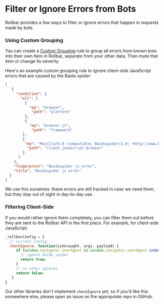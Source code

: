 # Filter or Ignore Errors from Bots

Rollbar provides a few ways to filter or ignore errors that happen in
requests made by bots.

### Using Custom Grouping

You can create a [Custom Grouping](https://rollbar.com/docs/custom-grouping/) rule to group all
errors from known bots into their own Item in Rollbar, separate from
your other data. Then mute that item or change its severity.

Here's an example custom grouping rule to ignore client-side JavaScript
errors that are caused by the Baidu spider:

```json
[
   {
     "condition": {
       "all": [
         {
           "eq": "browser",
            "path": "platform"
         },
         {
           "eq": "browser-js",
            "path": "framework"
        },
        {
         "eq": "Mozilla/5.0 (compatible; Baiduspider/2.0; +http://www.baidu.com/search/spider.html)",
          "path": "client.javascript.browser"
        }
      ]
    },
    "fingerprint": "Baiduspider js error",
    "title": "Baiduspider js error"
  }
]
```

We use this ourselves: these errors are still tracked in case we need
them, but they stay out of sight in day-to-day use.

### Filtering Client-Side

If you would rather ignore them completely, you can filter them out
before they are sent to the Rollbar API in the first place. For example,
for client-side JavaScript:

```js
_rollbarConfig = {
  // current config...
  checkIgnore: function(isUncaught, args, payload) {
     if (window.navigator.userAgent && window.navigator.userAgent.indexOf('Baiduspider') !== -1) {
       // ignore baidu spider
       return true;
     }
     // no other ignores
     return false;
   }
}
```

Our other libraries don't implement `checkIgnore` yet, so if you'd like
this somewhere else, please open an issue on the appropriate repo in
GitHub.
